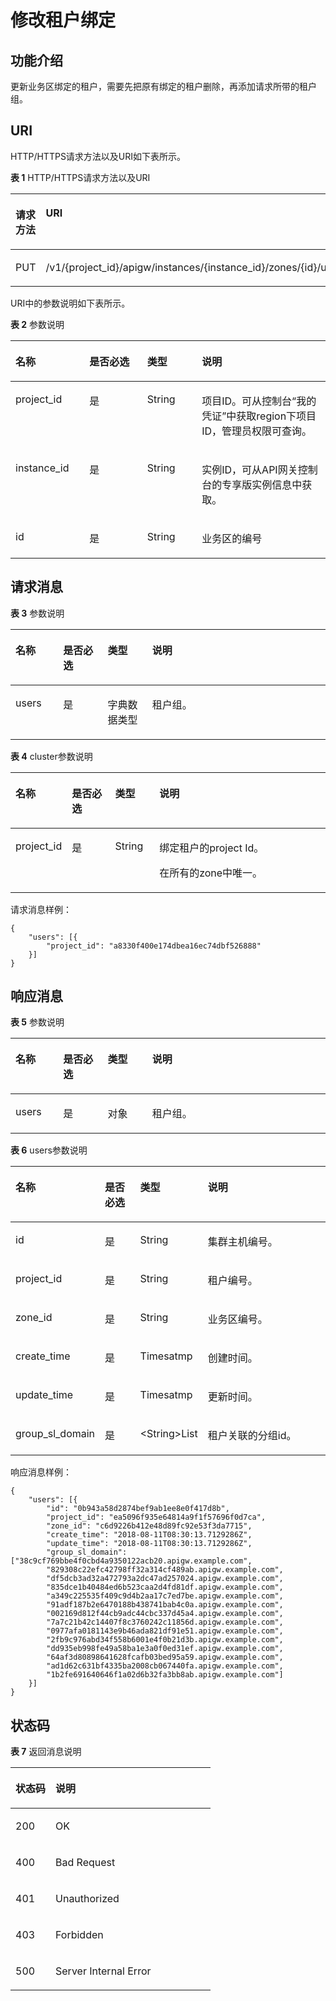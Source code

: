 # 修改租户绑定<a name="apig-phapi-200220024"></a>

## 功能介绍<a name="section65951706"></a>

更新业务区绑定的租户，需要先把原有绑定的租户删除，再添加请求所带的租户组。

## URI<a name="section56694448"></a>

HTTP/HTTPS请求方法以及URI如下表所示。

**表 1**  HTTP/HTTPS请求方法以及URI

<a name="table58613401"></a>
<table><thead align="left"><tr id="row46107371"><th class="cellrowborder" valign="top" width="34.339999999999996%" id="mcps1.2.3.1.1"><p id="p43709551"><a name="p43709551"></a><a name="p43709551"></a>请求方法</p>
</th>
<th class="cellrowborder" valign="top" width="65.66%" id="mcps1.2.3.1.2"><p id="p50812736"><a name="p50812736"></a><a name="p50812736"></a>URI</p>
</th>
</tr>
</thead>
<tbody><tr id="row22190917"><td class="cellrowborder" valign="top" width="34.339999999999996%" headers="mcps1.2.3.1.1 "><p id="p1223705817305"><a name="p1223705817305"></a><a name="p1223705817305"></a>PUT</p>
</td>
<td class="cellrowborder" valign="top" width="65.66%" headers="mcps1.2.3.1.2 "><p id="p823735863019"><a name="p823735863019"></a><a name="p823735863019"></a>/v1/{project_id}/apigw/instances/{instance_id}/zones/{id}/users</p>
</td>
</tr>
</tbody>
</table>

URI中的参数说明如下表所示。

**表 2**  参数说明

<a name="table55459103"></a>
<table><thead align="left"><tr id="row23554631"><th class="cellrowborder" valign="top" width="23.46765323467653%" id="mcps1.2.5.1.1"><p id="p28876944"><a name="p28876944"></a><a name="p28876944"></a>名称</p>
</th>
<th class="cellrowborder" valign="top" width="18.36816318368163%" id="mcps1.2.5.1.2"><p id="p57331126"><a name="p57331126"></a><a name="p57331126"></a>是否必选</p>
</th>
<th class="cellrowborder" valign="top" width="17.348265173482652%" id="mcps1.2.5.1.3"><p id="p13309600"><a name="p13309600"></a><a name="p13309600"></a>类型</p>
</th>
<th class="cellrowborder" valign="top" width="40.815918408159185%" id="mcps1.2.5.1.4"><p id="p4335798"><a name="p4335798"></a><a name="p4335798"></a>说明</p>
</th>
</tr>
</thead>
<tbody><tr id="row38734911112"><td class="cellrowborder" valign="top" width="23.46765323467653%" headers="mcps1.2.5.1.1 "><p id="p55878963"><a name="p55878963"></a><a name="p55878963"></a>project_id</p>
</td>
<td class="cellrowborder" valign="top" width="18.36816318368163%" headers="mcps1.2.5.1.2 "><p id="p29902160"><a name="p29902160"></a><a name="p29902160"></a>是</p>
</td>
<td class="cellrowborder" valign="top" width="17.348265173482652%" headers="mcps1.2.5.1.3 "><p id="p6155914"><a name="p6155914"></a><a name="p6155914"></a>String</p>
</td>
<td class="cellrowborder" valign="top" width="40.815918408159185%" headers="mcps1.2.5.1.4 "><p id="p28867016"><a name="p28867016"></a><a name="p28867016"></a>项目ID。可从控制台“我的凭证”中获取region下项目ID，管理员权限可查询。</p>
</td>
</tr>
<tr id="row858484814112"><td class="cellrowborder" valign="top" width="23.46765323467653%" headers="mcps1.2.5.1.1 "><p id="p1780913159538"><a name="p1780913159538"></a><a name="p1780913159538"></a>instance_id</p>
</td>
<td class="cellrowborder" valign="top" width="18.36816318368163%" headers="mcps1.2.5.1.2 "><p id="p9809215115310"><a name="p9809215115310"></a><a name="p9809215115310"></a>是</p>
</td>
<td class="cellrowborder" valign="top" width="17.348265173482652%" headers="mcps1.2.5.1.3 "><p id="p1280914152538"><a name="p1280914152538"></a><a name="p1280914152538"></a>String</p>
</td>
<td class="cellrowborder" valign="top" width="40.815918408159185%" headers="mcps1.2.5.1.4 "><p id="p1880914157537"><a name="p1880914157537"></a><a name="p1880914157537"></a>实例ID，可从API网关控制台的专享版实例信息中获取。</p>
</td>
</tr>
<tr id="row15655394"><td class="cellrowborder" valign="top" width="23.46765323467653%" headers="mcps1.2.5.1.1 "><p id="p60127369"><a name="p60127369"></a><a name="p60127369"></a>id</p>
</td>
<td class="cellrowborder" valign="top" width="18.36816318368163%" headers="mcps1.2.5.1.2 "><p id="p38478741"><a name="p38478741"></a><a name="p38478741"></a>是</p>
</td>
<td class="cellrowborder" valign="top" width="17.348265173482652%" headers="mcps1.2.5.1.3 "><p id="p29770350"><a name="p29770350"></a><a name="p29770350"></a>String</p>
</td>
<td class="cellrowborder" valign="top" width="40.815918408159185%" headers="mcps1.2.5.1.4 "><p id="p62588155"><a name="p62588155"></a><a name="p62588155"></a>业务区的编号</p>
</td>
</tr>
</tbody>
</table>

## 请求消息<a name="section40487987"></a>

**表 3**  参数说明

<a name="table31984895"></a>
<table><thead align="left"><tr id="row4636202"><th class="cellrowborder" valign="top" width="15.15%" id="mcps1.2.5.1.1"><p id="p39988092"><a name="p39988092"></a><a name="p39988092"></a>名称</p>
</th>
<th class="cellrowborder" valign="top" width="14.14%" id="mcps1.2.5.1.2"><p id="p17810043"><a name="p17810043"></a><a name="p17810043"></a>是否必选</p>
</th>
<th class="cellrowborder" valign="top" width="14.14%" id="mcps1.2.5.1.3"><p id="p33327374"><a name="p33327374"></a><a name="p33327374"></a>类型</p>
</th>
<th class="cellrowborder" valign="top" width="56.57%" id="mcps1.2.5.1.4"><p id="p15162782"><a name="p15162782"></a><a name="p15162782"></a>说明</p>
</th>
</tr>
</thead>
<tbody><tr id="row20225810"><td class="cellrowborder" valign="top" width="15.15%" headers="mcps1.2.5.1.1 "><p id="p119772450195"><a name="p119772450195"></a><a name="p119772450195"></a>users</p>
</td>
<td class="cellrowborder" valign="top" width="14.14%" headers="mcps1.2.5.1.2 "><p id="p1797720451198"><a name="p1797720451198"></a><a name="p1797720451198"></a>是</p>
</td>
<td class="cellrowborder" valign="top" width="14.14%" headers="mcps1.2.5.1.3 "><p id="p897712457192"><a name="p897712457192"></a><a name="p897712457192"></a>字典数据类型</p>
</td>
<td class="cellrowborder" valign="top" width="56.57%" headers="mcps1.2.5.1.4 "><p id="p119774457199"><a name="p119774457199"></a><a name="p119774457199"></a>租户组。</p>
</td>
</tr>
</tbody>
</table>

**表 4**  cluster参数说明

<a name="table38832424583"></a>
<table><thead align="left"><tr id="row68852042205810"><th class="cellrowborder" valign="top" width="15.15%" id="mcps1.2.5.1.1"><p id="p788715429583"><a name="p788715429583"></a><a name="p788715429583"></a>名称</p>
</th>
<th class="cellrowborder" valign="top" width="14.14%" id="mcps1.2.5.1.2"><p id="p17887104216588"><a name="p17887104216588"></a><a name="p17887104216588"></a>是否必选</p>
</th>
<th class="cellrowborder" valign="top" width="14.14%" id="mcps1.2.5.1.3"><p id="p88881742155810"><a name="p88881742155810"></a><a name="p88881742155810"></a>类型</p>
</th>
<th class="cellrowborder" valign="top" width="56.57%" id="mcps1.2.5.1.4"><p id="p148901942195812"><a name="p148901942195812"></a><a name="p148901942195812"></a>说明</p>
</th>
</tr>
</thead>
<tbody><tr id="row1689034285812"><td class="cellrowborder" valign="top" width="15.15%" headers="mcps1.2.5.1.1 "><p id="p1247012573199"><a name="p1247012573199"></a><a name="p1247012573199"></a>project_id</p>
</td>
<td class="cellrowborder" valign="top" width="14.14%" headers="mcps1.2.5.1.2 "><p id="p18470185751914"><a name="p18470185751914"></a><a name="p18470185751914"></a>是</p>
</td>
<td class="cellrowborder" valign="top" width="14.14%" headers="mcps1.2.5.1.3 "><p id="p547016579192"><a name="p547016579192"></a><a name="p547016579192"></a>String</p>
</td>
<td class="cellrowborder" valign="top" width="56.57%" headers="mcps1.2.5.1.4 "><p id="p64705573198"><a name="p64705573198"></a><a name="p64705573198"></a>绑定租户的project Id。</p>
<p id="p5470165731919"><a name="p5470165731919"></a><a name="p5470165731919"></a>在所有的zone中唯一。</p>
</td>
</tr>
</tbody>
</table>

请求消息样例：

```
{
	"users": [{
		"project_id": "a8330f400e174dbea16ec74dbf526888"
	}]
}
```

## 响应消息<a name="section28847564"></a>

**表 5**  参数说明

<a name="table2992859226"></a>
<table><thead align="left"><tr id="row99993597214"><th class="cellrowborder" valign="top" width="15.15%" id="mcps1.2.5.1.1"><p id="p14999115914216"><a name="p14999115914216"></a><a name="p14999115914216"></a>名称</p>
</th>
<th class="cellrowborder" valign="top" width="14.14%" id="mcps1.2.5.1.2"><p id="p12080338"><a name="p12080338"></a><a name="p12080338"></a>是否必选</p>
</th>
<th class="cellrowborder" valign="top" width="14.14%" id="mcps1.2.5.1.3"><p id="p1911304310"><a name="p1911304310"></a><a name="p1911304310"></a>类型</p>
</th>
<th class="cellrowborder" valign="top" width="56.57%" id="mcps1.2.5.1.4"><p id="p127020310"><a name="p127020310"></a><a name="p127020310"></a>说明</p>
</th>
</tr>
</thead>
<tbody><tr id="row23120939"><td class="cellrowborder" valign="top" width="15.15%" headers="mcps1.2.5.1.1 "><p id="p192119575220"><a name="p192119575220"></a><a name="p192119575220"></a>users</p>
</td>
<td class="cellrowborder" valign="top" width="14.14%" headers="mcps1.2.5.1.2 "><p id="p16211185720226"><a name="p16211185720226"></a><a name="p16211185720226"></a>是</p>
</td>
<td class="cellrowborder" valign="top" width="14.14%" headers="mcps1.2.5.1.3 "><p id="p1211145715226"><a name="p1211145715226"></a><a name="p1211145715226"></a>对象</p>
</td>
<td class="cellrowborder" valign="top" width="56.57%" headers="mcps1.2.5.1.4 "><p id="p1211157172216"><a name="p1211157172216"></a><a name="p1211157172216"></a>租户组。</p>
</td>
</tr>
</tbody>
</table>

**表 6**  users参数说明

<a name="table250614819313"></a>
<table><thead align="left"><tr id="row10511982312"><th class="cellrowborder" valign="top" width="15.15%" id="mcps1.2.5.1.1"><p id="p165131187314"><a name="p165131187314"></a><a name="p165131187314"></a>名称</p>
</th>
<th class="cellrowborder" valign="top" width="14.14%" id="mcps1.2.5.1.2"><p id="p14515781637"><a name="p14515781637"></a><a name="p14515781637"></a>是否必选</p>
</th>
<th class="cellrowborder" valign="top" width="14.14%" id="mcps1.2.5.1.3"><p id="p25158813313"><a name="p25158813313"></a><a name="p25158813313"></a>类型</p>
</th>
<th class="cellrowborder" valign="top" width="56.57%" id="mcps1.2.5.1.4"><p id="p2516481310"><a name="p2516481310"></a><a name="p2516481310"></a>说明</p>
</th>
</tr>
</thead>
<tbody><tr id="row12846132214315"><td class="cellrowborder" valign="top" width="15.15%" headers="mcps1.2.5.1.1 "><p id="p19249180516"><a name="p19249180516"></a><a name="p19249180516"></a>id</p>
</td>
<td class="cellrowborder" valign="top" width="14.14%" headers="mcps1.2.5.1.2 "><p id="p492419181755"><a name="p492419181755"></a><a name="p492419181755"></a>是</p>
</td>
<td class="cellrowborder" valign="top" width="14.14%" headers="mcps1.2.5.1.3 "><p id="p69258186514"><a name="p69258186514"></a><a name="p69258186514"></a>String</p>
</td>
<td class="cellrowborder" valign="top" width="56.57%" headers="mcps1.2.5.1.4 "><p id="p14925181812516"><a name="p14925181812516"></a><a name="p14925181812516"></a>集群主机编号。</p>
</td>
</tr>
<tr id="row155181987317"><td class="cellrowborder" valign="top" width="15.15%" headers="mcps1.2.5.1.1 "><p id="p158846309238"><a name="p158846309238"></a><a name="p158846309238"></a>project_id</p>
</td>
<td class="cellrowborder" valign="top" width="14.14%" headers="mcps1.2.5.1.2 "><p id="p2884163010239"><a name="p2884163010239"></a><a name="p2884163010239"></a>是</p>
</td>
<td class="cellrowborder" valign="top" width="14.14%" headers="mcps1.2.5.1.3 "><p id="p1888419304230"><a name="p1888419304230"></a><a name="p1888419304230"></a>String</p>
</td>
<td class="cellrowborder" valign="top" width="56.57%" headers="mcps1.2.5.1.4 "><p id="p58841630122317"><a name="p58841630122317"></a><a name="p58841630122317"></a>租户编号。</p>
</td>
</tr>
<tr id="row135251681136"><td class="cellrowborder" valign="top" width="15.15%" headers="mcps1.2.5.1.1 "><p id="p68841730172317"><a name="p68841730172317"></a><a name="p68841730172317"></a>zone_id</p>
</td>
<td class="cellrowborder" valign="top" width="14.14%" headers="mcps1.2.5.1.2 "><p id="p19884183012237"><a name="p19884183012237"></a><a name="p19884183012237"></a>是</p>
</td>
<td class="cellrowborder" valign="top" width="14.14%" headers="mcps1.2.5.1.3 "><p id="p128845304235"><a name="p128845304235"></a><a name="p128845304235"></a>String</p>
</td>
<td class="cellrowborder" valign="top" width="56.57%" headers="mcps1.2.5.1.4 "><p id="p3884143062310"><a name="p3884143062310"></a><a name="p3884143062310"></a>业务区编号。</p>
</td>
</tr>
<tr id="row95326816312"><td class="cellrowborder" valign="top" width="15.15%" headers="mcps1.2.5.1.1 "><p id="p788433042310"><a name="p788433042310"></a><a name="p788433042310"></a>create_time</p>
</td>
<td class="cellrowborder" valign="top" width="14.14%" headers="mcps1.2.5.1.2 "><p id="p158841930192317"><a name="p158841930192317"></a><a name="p158841930192317"></a>是</p>
</td>
<td class="cellrowborder" valign="top" width="14.14%" headers="mcps1.2.5.1.3 "><p id="p178842030162316"><a name="p178842030162316"></a><a name="p178842030162316"></a>Timesatmp</p>
</td>
<td class="cellrowborder" valign="top" width="56.57%" headers="mcps1.2.5.1.4 "><p id="p14884930182310"><a name="p14884930182310"></a><a name="p14884930182310"></a>创建时间。</p>
</td>
</tr>
<tr id="row115371282313"><td class="cellrowborder" valign="top" width="15.15%" headers="mcps1.2.5.1.1 "><p id="p198841730172320"><a name="p198841730172320"></a><a name="p198841730172320"></a>update_time</p>
</td>
<td class="cellrowborder" valign="top" width="14.14%" headers="mcps1.2.5.1.2 "><p id="p8884103011230"><a name="p8884103011230"></a><a name="p8884103011230"></a>是</p>
</td>
<td class="cellrowborder" valign="top" width="14.14%" headers="mcps1.2.5.1.3 "><p id="p888414303237"><a name="p888414303237"></a><a name="p888414303237"></a>Timesatmp</p>
</td>
<td class="cellrowborder" valign="top" width="56.57%" headers="mcps1.2.5.1.4 "><p id="p7884123019234"><a name="p7884123019234"></a><a name="p7884123019234"></a>更新时间。</p>
</td>
</tr>
<tr id="row53865443517"><td class="cellrowborder" valign="top" width="15.15%" headers="mcps1.2.5.1.1 "><p id="p788412303236"><a name="p788412303236"></a><a name="p788412303236"></a>group_sl_domain</p>
</td>
<td class="cellrowborder" valign="top" width="14.14%" headers="mcps1.2.5.1.2 "><p id="p288463032310"><a name="p288463032310"></a><a name="p288463032310"></a>是</p>
</td>
<td class="cellrowborder" valign="top" width="14.14%" headers="mcps1.2.5.1.3 "><p id="p17884193010230"><a name="p17884193010230"></a><a name="p17884193010230"></a>&lt;String&gt;List</p>
</td>
<td class="cellrowborder" valign="top" width="56.57%" headers="mcps1.2.5.1.4 "><p id="p28841430202318"><a name="p28841430202318"></a><a name="p28841430202318"></a>租户关联的分组id。</p>
</td>
</tr>
</tbody>
</table>

响应消息样例：

```
{
	"users": [{
		"id": "0b943a58d2874bef9ab1ee8e0f417d8b",
		"project_id": "ea5096f935e64814a9f1f57696f0d7ca",
		"zone_id": "c6d9226b412e48d89fc92e53f3da7715",
		"create_time": "2018-08-11T08:30:13.7129286Z",
		"update_time": "2018-08-11T08:30:13.7129286Z",
		"group_sl_domain": ["38c9cf769bbe4f0cbd4a9350122acb20.apigw.example.com",
		"829308c22efc42798ff32a314cf489ab.apigw.example.com",
		"df5dcb3ad32a472793a2dc47ad257024.apigw.example.com",
		"835dce1b40484ed6b523caa2d4fd81df.apigw.example.com",
		"a349c225535f409c9d4b2aa17c7ed7be.apigw.example.com",
		"91adf187b2e6470188b438741bab4c0a.apigw.example.com",
		"002169d812f44cb9adc44cbc337d45a4.apigw.example.com",
		"7a7c21b42c14407f8c3760242c11856d.apigw.example.com",
		"0977afa0181143e9b46ada821df91e51.apigw.example.com",
		"2fb9c976abd34f558b6001e4f0b21d3b.apigw.example.com",
		"dd935eb998fe49a58ba1e3a0f0ed31ef.apigw.example.com",
		"64af3d80898641628fcafb03bed95a59.apigw.example.com",
		"ad1d62c631bf4335ba2008cb067440fa.apigw.example.com",
		"1b2fe691640646f1a02d6b32fa3bb8ab.apigw.example.com"]
	}]
}
```

## 状态码<a name="section58301484"></a>

**表 7**  返回消息说明

<a name="table19246436"></a>
<table><thead align="left"><tr id="row14971997"><th class="cellrowborder" valign="top" width="20%" id="mcps1.2.3.1.1"><p id="p4772208"><a name="p4772208"></a><a name="p4772208"></a>状态码</p>
</th>
<th class="cellrowborder" valign="top" width="80%" id="mcps1.2.3.1.2"><p id="p51004605"><a name="p51004605"></a><a name="p51004605"></a>说明</p>
</th>
</tr>
</thead>
<tbody><tr id="row820718547919"><td class="cellrowborder" valign="top" width="20%" headers="mcps1.2.3.1.1 "><p id="p188613261010"><a name="p188613261010"></a><a name="p188613261010"></a>200</p>
</td>
<td class="cellrowborder" valign="top" width="80%" headers="mcps1.2.3.1.2 "><p id="p088672161010"><a name="p088672161010"></a><a name="p088672161010"></a>OK</p>
</td>
</tr>
<tr id="row37732330"><td class="cellrowborder" valign="top" width="20%" headers="mcps1.2.3.1.1 "><p id="p488612191011"><a name="p488612191011"></a><a name="p488612191011"></a>400</p>
</td>
<td class="cellrowborder" valign="top" width="80%" headers="mcps1.2.3.1.2 "><p id="p19886182191010"><a name="p19886182191010"></a><a name="p19886182191010"></a>Bad Request</p>
</td>
</tr>
<tr id="row42085170"><td class="cellrowborder" valign="top" width="20%" headers="mcps1.2.3.1.1 "><p id="p53455587"><a name="p53455587"></a><a name="p53455587"></a>401</p>
</td>
<td class="cellrowborder" valign="top" width="80%" headers="mcps1.2.3.1.2 "><p id="p34935322"><a name="p34935322"></a><a name="p34935322"></a>Unauthorized</p>
</td>
</tr>
<tr id="row45982442"><td class="cellrowborder" valign="top" width="20%" headers="mcps1.2.3.1.1 "><p id="p33590306"><a name="p33590306"></a><a name="p33590306"></a>403</p>
</td>
<td class="cellrowborder" valign="top" width="80%" headers="mcps1.2.3.1.2 "><p id="p36460242"><a name="p36460242"></a><a name="p36460242"></a>Forbidden</p>
</td>
</tr>
<tr id="row17722413"><td class="cellrowborder" valign="top" width="20%" headers="mcps1.2.3.1.1 "><p id="p26229331"><a name="p26229331"></a><a name="p26229331"></a>500</p>
</td>
<td class="cellrowborder" valign="top" width="80%" headers="mcps1.2.3.1.2 "><p id="p44201103"><a name="p44201103"></a><a name="p44201103"></a>Server Internal Error</p>
</td>
</tr>
</tbody>
</table>

